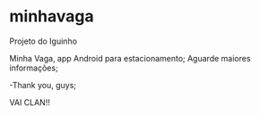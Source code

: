 # minhavaga
Projeto do Iguinho

Minha Vaga, app Android para estacionamento;
Aguarde maiores informações;

-Thank you, guys;







VAI CLAN!!
